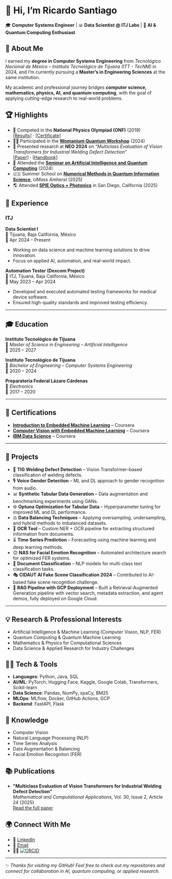 # 👋 Hi, I’m Ricardo Santiago

🎓 **Computer Systems Engineer** | 📊 **Data Scientist @ ITJ Labs** | 🔬 **AI & Quantum Computing Enthusiast**  

## 📖 About Me  
I earned my **degree in Computer Systems Engineering** from *Tecnológico Nacional de México – Instituto Tecnológico de Tijuana (ITT - TecNM)* in 2024, and I’m currently pursuing a **Master’s in Engineering Sciences** at the same institution.  

My academic and professional journey bridges **computer science, mathematics, physics, AI, and quantum computing**, with the goal of applying cutting-edge research to real-world problems.  

## 🏆 Highlights  
- 🧮 Competed in the **National Physics Olympiad (ONF)** (2019)  
  [[Results]](https://smf.mx/programas/olimpiada-nacional-de-fisica/resultados-onf-2019/) · [[Certificate]](https://drive.google.com/file/d/1OgZ0fkUbRoeafk9XuO3NhryNl4aSGUbb/view)
- 👩‍💻 Participated in the **[Womanium Quantum Workshop](https://youtu.be/UOsoAQIjyio?si=O5_4V_058RLKfMV-&t=7649)** (2024)
- 🤖 Presented research at **NEO 2024** on *“Multiclass Evaluation of Vision Transformers for Industrial Welding Defect Detection”*  
  [[Paper]](https://www.mdpi.com/2297-8747/30/2/24) · [[Handbook]](https://neo.cinvestav.mx/NEO2024/Documents/NEO2024HandBook.pdf)
- 🔬 Attended the **[Seminar on Artificial Intelligence and Quantum Computing](https://www.youtube.com/live/3Y85HQK902E?si=EbwPZj6qiJDMHEom&t=12142)** (2024)
- 🇺🇸 Summer School on **[Numerical Methods in Quantum Information Science](https://www.linkedin.com/posts/ricardo-santiago-764718264_im-excited-to-share-that-ive-just-completed-activity-7353951483723145216-4WZa?utm_source=share&utm_medium=member_desktop&rcm=ACoAAEDj3zwBGfA2qzBy21vT_v3rXA5PDqgja_w)**, *UMass Amherst* (2025)  
- 🌎 Attended **[SPIE Optics + Photonics](https://www.linkedin.com/posts/ricardo-santiago-764718264_spie-optics-photonics-2025-excited-to-activity-7359634819422605313-WS1z?utm_source=share&utm_medium=member_desktop&rcm=ACoAAEDj3zwBGfA2qzBy21vT_v3rXA5PDqgja_w)** in San Diego, California (2025)

## 💼 Experience  

### **ITJ**  
**Data Scientist I**  
📍 Tijuana, Baja California, México  
📆 Apr 2024 – Present  

- Working on data science and machine learning solutions to drive innovation.  
- Focus on applied AI, automation, and real-world impact.  

**Automation Tester (Dexcom Project)**  
📍 ITJ, Tijuana, Baja California, México  
📆 May 2023 – Apr 2024  

- Developed and executed automated testing frameworks for medical device software.  
- Ensured high-quality standards and improved testing efficiency.  

---

## 🎓 Education  

**Instituto Tecnológico de Tijuana**  
📖 *Master of Science in Engineering – Artificial Intelligence*  
📆 2025 – 2027  

**Instituto Tecnológico de Tijuana**  
📖 *Bachelor of Engineering – Computer Systems Engineering*  
📆 2020 – 2024  

**Preparatoria Federal Lázaro Cárdenas**  
📖 *Electronics*  
📆 2017 – 2020  

---

## 📜 Certifications  

- [**Introduction to Embedded Machine Learning**](https://coursera.org/share/157d76d0c790026ac2a6ae43a9ea6301) – Coursera  
- [**Computer Vision with Embedded Machine Learning**](https://coursera.org/share/ab7b2f0caddbdd802105de6b620d33cd) – Coursera  
- [**IBM Data Science**](https://coursera.org/share/b25b267903636d0b27e30b6c40818fec) – Coursera  

---

## 🚀 Projects  

- 🔧 **TIG Welding Defect Detection** – Vision Transformer–based classification of welding defects.  
- 🎙️ **Voice Gender Detection** – ML and DL approach to gender recognition from audio.  
- 📊 **Synthetic Tabular Data Generation** – Data augmentation and benchmarking experiments using GANs.
- ⚙️ **Optuna Optimization for Tabular Data** – Hyperparameter tuning for improved ML and DL performance.  
- ⚖️ **Data Balancing Techniques** – Applying oversampling, undersampling, and hybrid methods to imbalanced datasets.  
- 📝 **OCR Tool** – Custom NER + OCR pipeline for extracting structured information from documents.  
- ⏳ **Time Series Prediction** – Forecasting using machine learning and deep learning methods.  
- 😊 **NAS for Facial Emotion Recognition** – Automated architecture search for optimized FER systems.  
- 📑 **Document Classification** – NLP models for multi-class text classification tasks.  
- 🎭 **CIDAUT AI Fake Scene Classification 2024** – Contributed to AI-based fake scene recognition challenge.  
- 🤖 **RAG Pipeline with GCP Deployment** – Built a Retrieval-Augmented Generation pipeline with vector search, metadata extraction, and agent demos, fully deployed on Google Cloud.  

---

## 💡 Research & Professional Interests  
- Artificial Intelligence & Machine Learning (Computer Vision, NLP, FER)  
- Quantum Computing & Quantum Machine Learning  
- Mathematics & Physics for Computational Sciences  
- Data Science & Applied Research for Industry Challenges  

## 🧑‍💻 Tech & Tools  
- **Languages**: Python, Java, SQL  
- **AI/ML**: PyTorch, Hugging Face, Kaggle, Google Colab, Transformers, Scikit-learn  
- **Data Science**: Pandas, NumPy, spaCy, BM25  
- **MLOps**: MLflow, Docker, GitHub Actions, GCP  
- **Backend**: FastAPI, Flask  

## 📖 Knowledge  
- Computer Vision  
- Natural Language Processing (NLP)  
- Time Series Analysis  
- Data Augmentation & Balancing
- Facial Emotion Recogniton (FER)  

## 📚 Publications
- **"Multiclass Evaluation of Vision Transformers for Industrial Welding Defect Detection"**  
  *Mathematical and Computational Applications*, Vol. 30, Issue 2, Article 24 (2025)  
  [Read the full paper](https://www.mdpi.com/2297-8747/30/2/24)

## 🌍 Connect With Me  
- 💼 [LinkedIn](https://www.linkedin.com/in/ricardo-santiago-764718264/)  
- 📧 [Email](mailto:ricardosantiago1350@gmail.com)  
- 🧑‍🔬 [![ORCID](https://info.orcid.org/wp-content/uploads/2019/11/orcid_16x16.png)](https://orcid.org/0009-0008-9493-3501)

---

✨ _Thanks for visiting my GitHub! Feel free to check out my repositories and connect for collaboration in AI, quantum computing, or applied research._  
